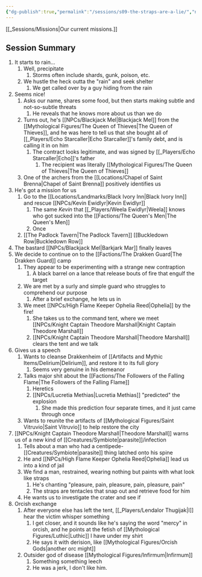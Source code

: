 ```yaml
---
{"dg-publish":true,"permalink":"/sessions/s09-the-straps-are-a-lie/","noteIcon":""}
---
```



[[_Sessions/Missions\|Our current missions.]]

## Session Summary
1. It starts to rain...
	1. Well, precipitate
		1. Storms often include shards, gunk, poison, etc.
	2. We hustle the heck outta the "rain" and seek shelter
		1. We get called over by a guy hiding from the rain
2. Seems nice!
	1. Asks our name, shares some food, but then starts making subtle and not-so-subtle threats
		1. He reveals that he knows more about us than we do
	2. Turns out, he's [[NPCs/Blackjack Mel\|Blackjack Mel]] from the [[Mythological Figures/The Queen of Thieves\|The Queen of Thieves]], and he was here to tell us that she bought all of [[_Players/Echo Starcaller\|Echo Starcaller]]'s family debt, and is calling it in on him
		1. The contract looks legitimate, and was signed by [[_Players/Echo Starcaller\|Echo]]'s father
			1. The recipient was literally [[Mythological Figures/The Queen of Thieves\|The Queen of Thieves]]
	3. One of the archers from the [[Locations/Chapel of Saint Brenna\|Chapel of Saint Brenna]] positively identifies us
3. He's got a mission for us
	1. Go to the [[Locations/Landmarks/Black Ivory Inn\|Black Ivory Inn]] and rescue [[NPCs/Kevin Ewidlyr\|Kevin Ewidlyr]]
		1. The same *Kevin* that [[_Players/Weela Ewidlyr\|Weela]] knows who got sucked into the [[Factions/The Queen's Men\|The Queen's Men]]
		2. Once 
	2. [[The Padlock Tavern\|The Padlock Tavern]] [[Buckledown Row\|Buckledown Row]]
4. The bastard [[NPCs/Blackjack Mel\|Barkjark Mar]] finally leaves
5. We decide to continue on to the [[Factions/The Drakken Guard\|The Drakken Guard]] camp
	1. They appear to be experimenting with a strange new contraption
		1. A black barrel on a lance that release bouts of fire that engulf the target
	2. We are met by a surly and simple guard who struggles to comprehend our purpose
		1. After a brief exchange, he lets us in
	3. We meet [[NPCs/High Flame Keeper Ophelia Reed\|Ophelia]] by the fire!
		1. She takes us to the command tent, where we meet [[NPCs/Knight Captain Theodore Marshall\|Knight Captain Theodore Marshall]]
		2. [[NPCs/Knight Captain Theodore Marshall\|Theodore Marshall]] clears the tent and we talk
6.  Gives us a speech
	1. Wants to cleanse Drakkenheim of [[Artifacts and Mythic Items/Delirium\|Delirium]], and restore it to its full glory
		1. Seems very genuine in his demeanor
	2. Talks major shit about the [[Factions/The Followers of the Falling Flame\|The Followers of the Falling Flame]]
		1. Heretics
		2. [[NPCs/Lucretia Methias\|Lucretia Methias]] "predicted" the explosion
			1. She made this prediction four separate times, and it just came through once
	3. Wants to reunite the artifacts of [[Mythological Figures/Saint Vitruvio\|Saint Vitruvio]] to help restore the city
7. [[NPCs/Knight Captain Theodore Marshall\|Theodore Marshall]] warns us of a new kind of [[Creatures/Symbiote\|parasite]]/infection
	1. Tells about a man who had a centipede-[[Creatures/Symbiote\|parasite]] thing latched onto his spine
	2. He and [[NPCs/High Flame Keeper Ophelia Reed\|Ophelia]] lead us into a kind of jail
	3. We find a man, restrained, wearing nothing but paints with what look like straps
		1. He's chanting "pleasure, pain, pleasure, pain, pleasure, pain"
		2. The straps are tentacles that snap out and retrieve food for him
	4. He wants us to investigate the crater and see if 
8. Orcish exchange
	1. After everyone else has left the tent, [[_Players/Lendalor Thugijak\|I]] hear the victim whisper something
		1. I get closer, and it sounds like he's saying the word "mercy" in orcish, and he points at the fetish of [[Mythological Figures/Luthic\|Luthic]] I have under my shirt
		2. He says it with derision, like [[Mythological Figures/Orcish Gods\|another orc might]]
	2. Outsider god of disease [[Mythological Figures/Infirmum\|Infirmum]]
		1. Something something leech
		2. He was a jerk, I don't like him. 